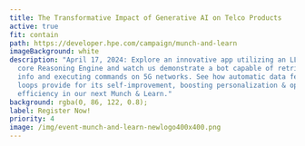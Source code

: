 ```yaml
---
title: The Transformative Impact of Generative AI on Telco Products
active: true
fit: contain
path: https://developer.hpe.com/campaign/munch-and-learn
imageBackground: white
description: "April 17, 2024: Explore an innovative app utilizing an LLM as a
  core Reasoning Engine and watch us demonstrate a bot capable of retrieving
  info and executing commands on 5G networks. See how automatic data feedback
  loops provide for its self-improvement, boosting personalization & operational
  efficiency in our next Munch & Learn."
background: rgba(0, 86, 122, 0.8);
label: Register Now!
priority: 4
image: /img/event-munch-and-learn-newlogo400x400.png
---
```


